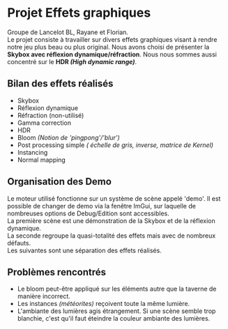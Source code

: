 # Projet Effets graphiques  

Groupe de Lancelot BL, Rayane et Florian.  
Le projet consiste à travailler sur divers effets graphiques visant à rendre notre jeu plus beau ou plus original. Nous avons choisi de présenter la **Skybox avec réflexion dynamique/réfraction**. Nous nous sommes aussi concentré sur le **HDR _(High dynamic range)_**.  

## Bilan des effets réalisés  
- Skybox
- Réflexion dynamique
- Réfraction (non-utilisé)  
- Gamma correction  
- HDR  
- Bloom _(Notion de 'pingpong'/'blur')_ 
- Post processing simple _( échelle de gris, inverse, matrice de Kernel)_  
- Instancing  
- Normal mapping  
  
## Organisation des Demo  
Le moteur utilisé fonctionne sur un système de scène appelé 'demo'. Il est possible de changer de demo via la fenêtre ImGui, sur laquelle de nombreuses options de Debug/Edition sont accessibles.  
La première scène est une démonstration de la Skybox et de la réflexion dynamique.  
La seconde regroupe la quasi-totalité des effets mais avec de nombreux défauts.  
Les suivantes sont une séparation des effets réalisés.  

## Problèmes rencontrés  
- Le bloom peut-être appliqué sur les éléments autre que la taverne de manière incorrect.  
- Les instances _(météorites)_ reçoivent toute la même lumière.  
- L'ambiante des lumières agis étrangement. Si une scène semble trop blanchie, c'est qu'il faut éteindre la couleur ambiante des lumières.  